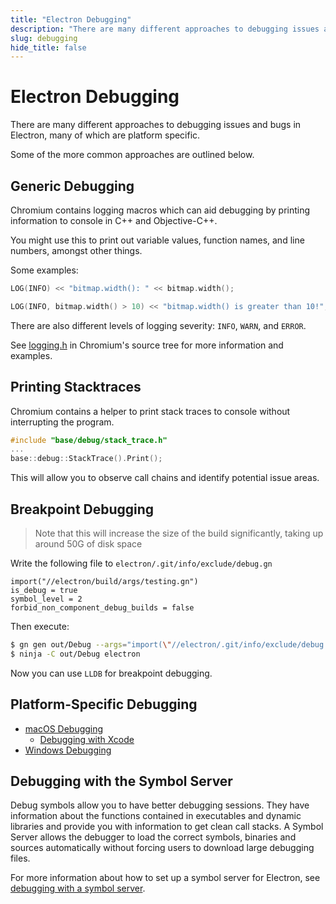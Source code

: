```yaml
---
title: "Electron Debugging"
description: "There are many different approaches to debugging issues and bugs in Electron, many of which are platform specific."
slug: debugging
hide_title: false
---
```


# Electron Debugging

There are many different approaches to debugging issues and bugs in Electron, many of which
are platform specific.

Some of the more common approaches are outlined below.

## Generic Debugging

Chromium contains logging macros which can aid debugging by printing information to console in C++ and Objective-C++.

You might use this to print out variable values, function names, and line numbers, amongst other things.

Some examples:

```cpp
LOG(INFO) << "bitmap.width(): " << bitmap.width();

LOG(INFO, bitmap.width() > 10) << "bitmap.width() is greater than 10!";
```

There are also different levels of logging severity: `INFO`, `WARN`, and `ERROR`.

See [logging.h](https://chromium.googlesource.com/chromium/src/base/+/refs/heads/main/logging.h) in Chromium's source tree for more information and examples.

## Printing Stacktraces

Chromium contains a helper to print stack traces to console without interrupting the program.

```cpp
#include "base/debug/stack_trace.h"
...
base::debug::StackTrace().Print();
```

This will allow you to observe call chains and identify potential issue areas.

## Breakpoint Debugging

> Note that this will increase the size of the build significantly, taking up around 50G of disk space

Write the following file to `electron/.git/info/exclude/debug.gn`

```gn
import("//electron/build/args/testing.gn")
is_debug = true
symbol_level = 2
forbid_non_component_debug_builds = false
```

Then execute:

```sh
$ gn gen out/Debug --args="import(\"//electron/.git/info/exclude/debug.gn\") $GN_EXTRA_ARGS"
$ ninja -C out/Debug electron
```

Now you can use `LLDB` for breakpoint debugging.

## Platform-Specific Debugging
<!-- TODO(@codebytere): add debugging file for Linux-->

- [macOS Debugging](latest/development/debugging-on-macos.md)
  - [Debugging with Xcode](latest/development/debugging-with-xcode.md)
- [Windows Debugging](latest/development/debugging-on-windows.md)

## Debugging with the Symbol Server

Debug symbols allow you to have better debugging sessions. They have information about the functions contained in executables and dynamic libraries and provide you with information to get clean call stacks. A Symbol Server allows the debugger to load the correct symbols, binaries and sources automatically without forcing users to download large debugging files.

For more information about how to set up a symbol server for Electron, see [debugging with a symbol server](latest/development/debugging-with-symbol-server.md).
